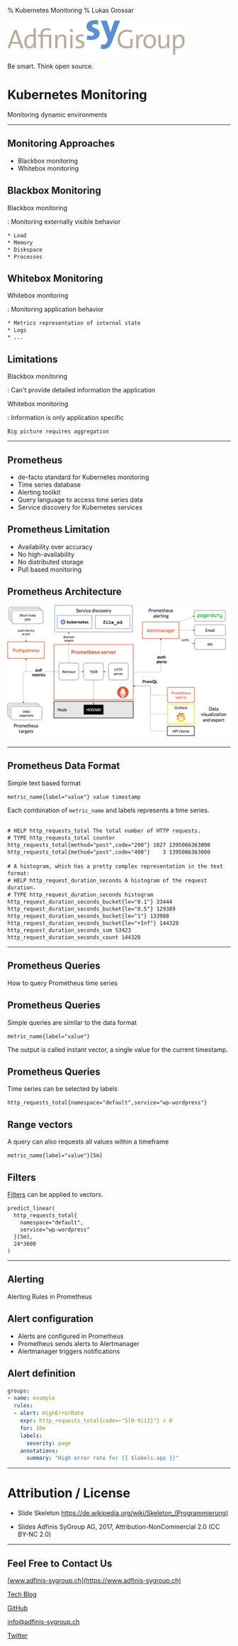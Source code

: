 % Kubernetes Monitoring
% Lukas Grossar

![](static/adfinis_sygroup_logo.png)

Be smart. Think open source.

# Kubernetes Monitoring

Monitoring dynamic environments

---

## Monitoring Approaches

* Blackbox monitoring
* Whitebox monitoring

## Blackbox Monitoring

Blackbox monitoring

:   Monitoring externally visible behavior

    * Load
    * Memory
    * Diskspace
    * Processes

## Whitebox Monitoring

Whitebox monitoring

:   Monitoring application behavior

    * Metrics representation of internal state
    * Logs
    * ...

## Limitations

Blackbox monitoring

:   Can't provide detailed information the application

Whitebox monitoring

:   Information is only application specific

    Big picture requires aggregation

---

## Prometheus

* de-facto standard for Kubernetes monitoring
* Time series database
* Alerting toolkit
* Query language to access time series data
* Service discovery for Kubernetes services

## Prometheus Limitation

* Availability over accuracy
* No high-availability
* No distributed storage
* Pull based monitoring

## Prometheus Architecture

![](static/prometheus_architecture.png "Prometheus Architecture")

---

## Prometheus Data Format

Simple text based format

```
metric_name{label="value"} value timestamp
```

Each combination of `metric_name` and labels represents a time series.

##

```
# HELP http_requests_total The total number of HTTP requests.
# TYPE http_requests_total counter
http_requests_total{method="post",code="200"} 1027 1395066363000
http_requests_total{method="post",code="400"}    3 1395066363000

# A histogram, which has a pretty complex representation in the text format:
# HELP http_request_duration_seconds A histogram of the request duration.
# TYPE http_request_duration_seconds histogram
http_request_duration_seconds_bucket{le="0.1"} 33444
http_request_duration_seconds_bucket{le="0.5"} 129389
http_request_duration_seconds_bucket{le="1"} 133988
http_request_duration_seconds_bucket{le="+Inf"} 144320
http_request_duration_seconds_sum 53423
http_request_duration_seconds_count 144320
```

---

## Prometheus Queries

How to query Prometheus time series

## Prometheus Queries

Simple queries are similar to the data format

```
metric_name{label="value"}
```

The output is called instant vector, a single value for the current timestamp.

## Prometheus Queries

Time series can be selected by labels

```
http_requests_total{namespace="default",service="wp-wordpress"}
```

## Range vectors

A query can also requests all values within a timeframe

```
metric_name{label="value"}[5m]
```

## Filters

[Filters](https://prometheus.io/docs/prometheus/latest/querying/functions/) can be applied to vectors.

```
predict_linear(
  http_requests_total{
    namespace="default",
    service="wp-wordpress"
  }[5m],
  24*3600
)
```

---

## Alerting

Alerting Rules in Prometheus

## Alert configuration

* Alerts are configured in Prometheus
* Prometheus sends alerts to Alertmanager
* Alertmanager triggers notifications

## Alert definition

```yaml
groups:
- name: example
  rules:
  - alert: HighErrorRate
    expr: http_requests_total{code=~"5[0-9]{2}"} > 0
    for: 10m
    labels:
      severity: page
    annotations:
      summary: "High error rate for {{ $labels.app }}"
```

---

# Attribution / License

* Slide Skeleton https://de.wikipedia.org/wiki/Skeleton_(Programmierung)

* Slides
Adfinis SyGroup AG, 2017, Attribution-NonCommercial 2.0
(CC BY-NC 2.0)

---

## Feel Free to Contact Us

[www.adfinis-sygroup.ch](https://www.adfinis-sygroup.ch)

[Tech Blog](https://www.adfinis-sygroup.ch/blog)

[GitHub](https://github.com/adfinis-sygroup)

<info@adfinis-sygroup.ch>

[Twitter](https://twitter.com/adfinissygroup)
